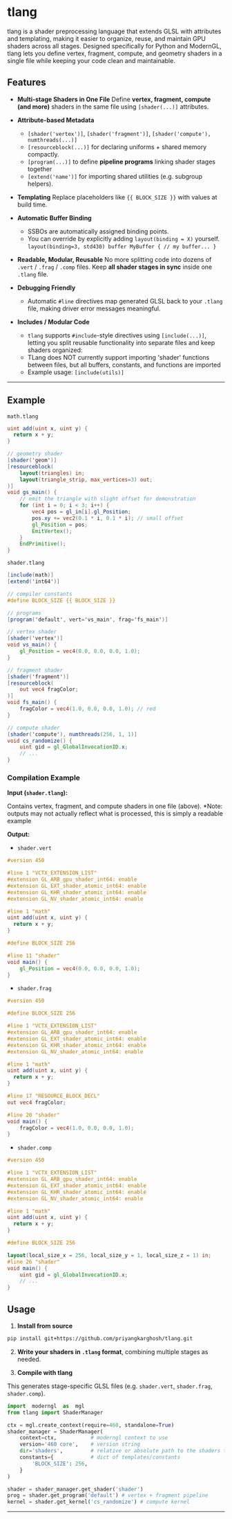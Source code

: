 # tlang
tlang is a shader preprocessing language that extends GLSL with attributes and templating, making it easier to organize, reuse, and maintain GPU shaders across all stages. Designed specifically for Python and ModernGL, tlang lets you define vertex, fragment, compute, and geometry shaders in a single file while keeping your code clean and maintainable.

##  Features
-  **Multi-stage Shaders in One File**
Define **vertex, fragment, compute (and more)** shaders in the same file using `[shader(...)]` attributes.

- **Attribute-based Metadata**
  - `[shader('vertex')]`, `[shader('fragment')]`, `[shader('compute'), numthreads(...)]`
  - `[resourceblock(...)]` for declaring uniforms + shared memory compactly.
  - `[program(...)]` to define **pipeline programs** linking shader stages together
  - `[extend('name')]` for importing shared utilities (e.g. subgroup helpers).

-  **Templating**
Replace placeholders like `{{ BLOCK_SIZE }}` with values at build time.

- **Automatic Buffer Binding**
  -   SSBOs are automatically assigned binding points.
  -   You can override by explicitly adding `layout(binding = X)` yourself.
  `layout(binding=3, std430) buffer MyBuffer { // my buffer... }`

-  **Readable, Modular, Reusable**
No more splitting code into dozens of `.vert` / `.frag` / `.comp` files.
Keep **all shader stages in sync** inside one `.tlang` file.

- **Debugging Friendly**  
  - Automatic `#line` directives map generated GLSL back to your `.tlang` file, making driver error messages meaningful.

- **Includes / Modular Code**
  - `tlang` supports `#include`-style directives using `[include(...)]`, letting you split reusable functionality into separate files and keep shaders organized:
  - TLang does NOT currently support importing 'shader' functions between files, but all buffers, constants, and functions are imported
  -   Example usage: ```[include(utils)]```
---

## Example
`math.tlang`
```glsl
uint add(uint x, uint y) {
  return x + y;
}

// geometry shader
[shader('geom')]
[resourceblock(
    layout(triangles) in;
    layout(triangle_strip, max_vertices=3) out;
)]
void gs_main() {
    // emit the triangle with slight offset for demonstration
    for (int i = 0; i < 3; i++) {
        vec4 pos = gl_in[i].gl_Position;
        pos.xy += vec2(0.1 * i, 0.1 * i); // small offset
        gl_Position = pos;
        EmitVertex();
    }
    EndPrimitive();
}
```

`shader.tlang`
```glsl
[include(math)]
[extend('int64')]

// compiler constants
#define BLOCK_SIZE {{ BLOCK_SIZE }}

// programs
[program('default', vert='vs_main', frag='fs_main')]

// vertex shader
[shader('vertex')]
void vs_main() {
	gl_Position = vec4(0.0, 0.0, 0.0, 1.0);
}

// fragment shader
[shader('fragment')]
[resourceblock(
	out vec4 fragColor;
)]
void fs_main() {
	fragColor = vec4(1.0, 0.0, 0.0, 1.0); // red
}

// compute shader
[shader('compute'), numthreads(256, 1, 1)]
void cs_randomize() {
	uint gid = gl_GlobalInvocationID.x;
	// ...
}

```

  

### Compilation Example

  

**Input (`shader.tlang`):**

Contains vertex, fragment, and compute shaders in one file (above).
*Note: outputs may not actually reflect what is processed, this is simply a readable example

  

**Output:**

  

-  `shader.vert`

```glsl
#version 450

#line 1 "VCTX_EXTENSION_LIST"
#extension GL_ARB_gpu_shader_int64: enable
#extension GL_EXT_shader_atomic_int64: enable
#extension GL_KHR_shader_atomic_int64: enable
#extension GL_NV_shader_atomic_int64: enable

#line 1 "math"
uint add(uint x, uint y) {
  return x + y;
}

#define BLOCK_SIZE 256

#line 11 "shader"
void main() {
	gl_Position = vec4(0.0, 0.0, 0.0, 1.0);
}
```


-  `shader.frag`

```glsl
#version 450

#define BLOCK_SIZE 256

#line 1 "VCTX_EXTENSION_LIST"
#extension GL_ARB_gpu_shader_int64: enable
#extension GL_EXT_shader_atomic_int64: enable
#extension GL_KHR_shader_atomic_int64: enable
#extension GL_NV_shader_atomic_int64: enable

#line 1 "math"
uint add(uint x, uint y) {
  return x + y;
}

#line 17 "RESOURCE_BLOCK_DECL"
out vec4 fragColor;

#line 20 "shader"
void main() {
	fragColor = vec4(1.0, 0.0, 0.0, 1.0);
}
```

  

-  `shader.comp`

```glsl
#version 450

#line 1 "VCTX_EXTENSION_LIST"
#extension GL_ARB_gpu_shader_int64: enable
#extension GL_EXT_shader_atomic_int64: enable
#extension GL_KHR_shader_atomic_int64: enable
#extension GL_NV_shader_atomic_int64: enable

#line 1 "math"
uint add(uint x, uint y) {
  return x + y;
}

#define BLOCK_SIZE 256

layout(local_size_x = 256, local_size_y = 1, local_size_z = 1) in;
#line 26 "shader"
void main() {
	uint gid = gl_GlobalInvocationID.x;
	// ...
}
```


## Usage

  

1.  **Install from source**
```bash
pip install git+https://github.com/priyangkarghosh/tlang.git
```

2.  **Write your shaders in `.tlang` format**, combining multiple stages as needed.

  

4.  **Compile with tlang**

  
This generates stage-specific GLSL files (e.g. `shader.vert`, `shader.frag`, `shader.comp`).
```python
import  moderngl  as  mgl
from tlang import ShaderManager

ctx = mgl.create_context(require=460, standalone=True)
shader_manager = ShaderManager(
	context=ctx,           # moderngl context to use
	version='460 core',    # version string
	dir='shaders',         # relative or absolute path to the shaders to be built
	constants={            # dict of templates/constants
		'BLOCK_SIZE': 256,
	}
)

shader = shader_manager.get_shader('shader')
prog = shader.get_program('default') # vertex + fragment pipeline
kernel = shader.get_kernel('cs_randomize') # compute kernel
```

---
